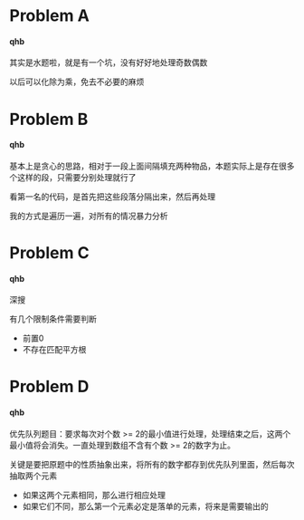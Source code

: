 # Problem A

#### qhb

其实是水题啦，就是有一个坑，没有好好地处理奇数偶数

以后可以化除为乘，免去不必要的麻烦

# Problem B

#### qhb

基本上是贪心的思路，相对于一段上面间隔填充两种物品，本题实际上是存在很多个这样的段，只需要分别处理就行了

看第一名的代码，是首先把这些段落分隔出来，然后再处理

我的方式是遍历一遍，对所有的情况暴力分析

# Problem C

#### qhb

深搜

有几个限制条件需要判断

* 前置0
* 不存在匹配平方根

# Problem D

#### qhb

优先队列题目：要求每次对个数 >= 2的最小值进行处理，处理结束之后，这两个最小值将会消失。一直处理到数组不含有个数 >= 2的数字为止。

关键是要把原题中的性质抽象出来，将所有的数字都存到优先队列里面，然后每次抽取两个元素

* 如果这两个元素相同，那么进行相应处理
* 如果它们不同，那么第一个元素必定是落单的元素，将来是需要输出的

